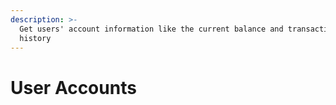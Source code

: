 ```yaml
---
description: >-
  Get users' account information like the current balance and transaction
  history
---
```


# User Accounts

